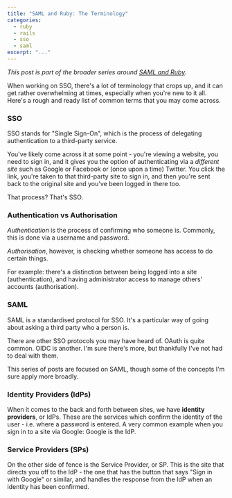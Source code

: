 ```yaml
---
title: "SAML and Ruby: The Terminology"
categories:
  - ruby
  - rails
  - sso
  - saml
excerpt: "..."
---
```


*This post is part of the broader series around [SAML and Ruby](/2025/05/11/saml-ruby-collection.html).*

When working on SSO, there's a lot of terminology that crops up, and it can get rather overwhelming at times, especially when you're new to it all. Here's a rough and ready list of common terms that you may come across.

### SSO

SSO stands for "Single Sign-On", which is the process of delegating authentication to a third-party service.

You've likely come across it at some point - you're viewing a website, you need to sign in, and it gives you the option of authenticating via a _different site_ such as Google or Facebook or (once upon a time) Twitter. You click the link, you're taken to that third-party site to sign in, and then you're sent back to the original site and you've been logged in there too.

That process? That's SSO.

### Authentication vs Authorisation

_Authentication_ is the process of confirming who someone is. Commonly, this is done via a username and password.

_Authorisation_, however, is checking whether someone has access to do certain things.

For example: there's a distinction between being logged into a site (authentication), and having administrator access to manage others' accounts (authorisation).

### SAML

SAML is a standardised protocol for SSO. It's a particular way of going about asking a third party who a person is.

There are other SSO protocols you may have heard of. OAuth is quite common. OIDC is another. I'm sure there's more, but thankfully I've not had to deal with them.

This series of posts are focused on SAML, though some of the concepts I'm sure apply more broadly.

### Identity Providers (IdPs)

When it comes to the back and forth between sites, we have **identity providers**, or IdPs. These are the services which confirm the identity of the user - i.e. where a password is entered. A very common example when you sign in to a site via Google: Google is the IdP.

### Service Providers (SPs)

On the other side of fence is the Service Provider, or SP. This is the site that directs you off to the IdP - the one that has the button that says "Sign in with Google" or similar, and handles the response from the IdP when an identity has been confirmed.

